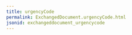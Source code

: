 ```yaml
---
title: urgencyCode
permalink: ExchangedDocument.urgencyCode.html
jsonid: exchangeddocument_urgencycode
---
```


